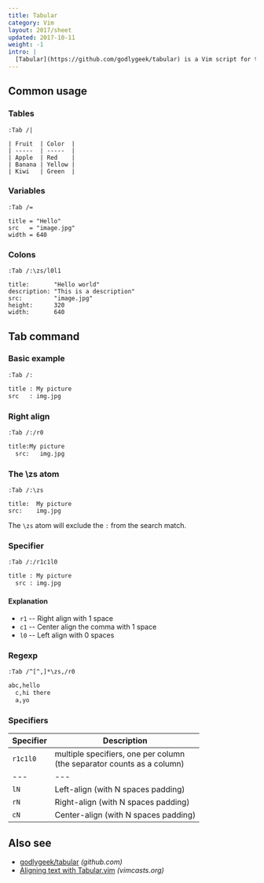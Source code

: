 ```yaml
---
title: Tabular
category: Vim
layout: 2017/sheet
updated: 2017-10-11
weight: -1
intro: |
  [Tabular](https://github.com/godlygeek/tabular) is a Vim script for text alignment.
---
```


## Common usage
<!-- {.-three-column} -->

### Tables

```
:Tab /|
```
<!-- {.-setup} -->

```
| Fruit  | Color  |
| -----  | -----  |
| Apple  | Red    |
| Banana | Yellow |
| Kiwi   | Green  |
```

### Variables

```
:Tab /=
```
<!-- {.-setup} -->

```
title = "Hello"
src   = "image.jpg"
width = 640
```

### Colons

```
:Tab /:\zs/l0l1
```
<!-- {.-setup} -->

```
title:       "Hello world"
description: "This is a description"
src:         "image.jpg"
height:      320
width:       640
```

## Tab command
<!-- {.-three-column} -->

### Basic example

```
:Tab /:
```
<!-- {.-setup} -->

```bash
title : My picture
src   : img.jpg
```

### Right align

```
:Tab /:/r0
```
<!-- {.-setup} -->

```bash
title:My picture
  src:   img.jpg
```

### The \zs atom

```
:Tab /:\zs
```
<!-- {.-setup} -->

```
title:  My picture
src:    img.jpg
```

The `\zs` atom will exclude the `:` from the search match.

### Specifier

```
:Tab /:/r1c1l0
```
<!-- {.-setup} -->

```bash
title : My picture
  src : img.jpg
```

#### Explanation

- `r1` -- Right align with 1 space
- `c1` -- Center align the comma with 1 space
- `l0` -- Left align with 0 spaces

### Regexp

```
:Tab /^[^,]*\zs,/r0
```
<!-- {.-setup} -->

```bash
abc,hello
  c,hi there
  a,yo
```

### Specifiers

| Specifier | Description |
| --- | --- |
| `r1c1l0` |  multiple specifiers, one per column<br>(the separator counts as a column) |
| --- | --- |
| `lN` | Left-align (with N spaces padding) |
| `rN` | Right-align (with N spaces padding) |
| `cN` | Center-align (with N spaces padding) |

## Also see

- [godlygeek/tabular](https://github.com/godlygeek/tabular) _(github.com)_
- [Aligning text with Tabular.vim](http://vimcasts.org/episodes/aligning-text-with-tabular-vim/) _(vimcasts.org)_
